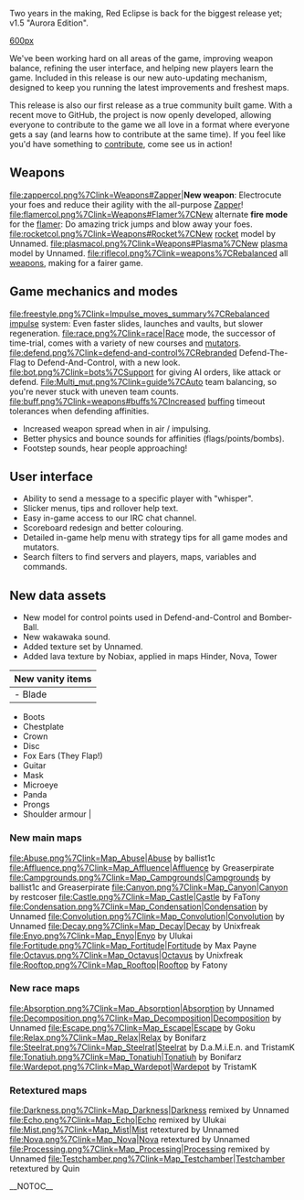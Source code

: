 Two years in the making, Red Eclipse is back for the biggest release yet; v1.5 "Aurora Edition".

[600px](file:Re150.jpg "wikilink")

We've been working hard on all areas of the game, improving weapon balance, refining the user interface, and helping new players learn the game. Included in this release is our new auto-updating mechanism, designed to keep you running the latest improvements and freshest maps.

This release is also our first release as a true community built game. With a recent move to GitHub, the project is now openly developed, allowing everyone to contribute to the game we all love in a format where everyone gets a say (and learns how to contribute at the same time). If you feel like you'd have something to [contribute](How_to_contribute "wikilink"), come see us in action!

## Weapons

<file:zappercol.png%7Clink=Weapons#Zapper>|**New weapon**: Electrocute your foes and reduce their agility with the all-purpose [Zapper](Weapons#Zapper "wikilink")! <file:flamercol.png%7Clink=Weapons#Flamer%7CNew> alternate **fire mode** for the [flamer](weapons#Flamer "wikilink"): Do amazing trick jumps and blow away your foes. <file:rocketcol.png%7Clink=Weapons#Rocket%7CNew> [rocket](Weapons#Rocket "wikilink") model by Unnamed. <file:plasmacol.png%7Clink=Weapons#Plasma%7CNew> [plasma](Weapons#Plasma "wikilink") model by Unnamed. <file:riflecol.png%7Clink=weapons%7CRebalanced> all [weapons](weapons "wikilink"), making for a fairer game.

## Game mechanics and modes

<file:freestyle.png%7Clink=Impulse_moves_summary%7CRebalanced> [impulse](Impulse_moves_summary "wikilink") system: Even faster slides, launches and vaults, but slower regeneration. <file:race.png%7Clink=race>|[Race](Race "wikilink") mode, the successor of time-trial, comes with a variety of new courses and [mutators](race "wikilink"). <file:defend.png%7Clink=defend-and-control%7CRebranded> Defend-The-Flag to Defend-And-Control, with a new look. <file:bot.png%7Clink=bots%7CSupport> for giving AI orders, like attack or defend. <File:Multi_mut.png%7Clink=guide%7CAuto> team balancing, so you're never stuck with uneven team counts. <file:buff.png%7Clink=weapons#buffs%7CIncreased> [buffing](weapons#buffs "wikilink") timeout tolerances when defending affinities.

-   Increased weapon spread when in air / impulsing.
-   Better physics and bounce sounds for affinities (flags/points/bombs).
-   Footstep sounds, hear people approaching!

## User interface

-   Ability to send a message to a specific player with "whisper".
-   Slicker menus, tips and rollover help text.
-   Easy in-game access to our IRC chat channel.
-   Scoreboard redesign and better colouring.
-   Detailed in-game help menu with strategy tips for all game modes and mutators.
-   Search filters to find servers and players, maps, variables and commands.

## New data assets

-   New model for control points used in Defend-and-Control and Bomber-Ball.
-   New wakawaka sound.
-   Added texture set by Unnamed.
-   Added lava texture by Nobiax, applied in maps Hinder, Nova, Tower

| New vanity items          |
|---------------------------|
| -   Blade                 
 -   Boots                  
 -   Chestplate             
 -   Crown                  
 -   Disc                   
 -   Fox Ears (They Flap!)  
 -   Guitar                 
 -   Mask                   
 -   Microeye               
 -   Panda                  
 -   Prongs                 
 -   Shoulder armour        |

### New main maps

<file:Abuse.png%7Clink=Map_Abuse>|[Abuse](Map_Abuse "wikilink") by ballist1c <file:Affluence.png%7Clink=Map_Affluence>|[Affluence](Map_Affluence "wikilink") by Greaserpirate <file:Campgrounds.png%7Clink=Map_Campgrounds>|[Campgrounds](Map_Campgrounds "wikilink") by ballist1c and Greaserpirate <file:Canyon.png%7Clink=Map_Canyon>|[Canyon](Map_Canyon "wikilink") by restcoser <file:Castle.png%7Clink=Map_Castle>|[Castle](Map_Castle "wikilink") by FaTony <file:Condensation.png%7Clink=Map_Condensation>|[Condensation](Map_Condensation "wikilink") by Unnamed <file:Convolution.png%7Clink=Map_Convolution>|[Convolution](Map_Convolution "wikilink") by Unnamed <file:Decay.png%7Clink=Map_Decay>|[Decay](Map_Decay "wikilink") by Unixfreak <file:Enyo.png%7Clink=Map_Enyo>|[Enyo](Map_Enyo "wikilink") by Ulukai <file:Fortitude.png%7Clink=Map_Fortitude>|[Fortitude](Map_Fortitude "wikilink") by Max Payne <file:Octavus.png%7Clink=Map_Octavus>|[Octavus](Map_Octavus "wikilink") by Unixfreak <file:Rooftop.png%7Clink=Map_Rooftop>|[Rooftop](Map_Rooftop "wikilink") by Fatony

### New race maps

<file:Absorption.png%7Clink=Map_Absorption>|[Absorption](Map_Absorption "wikilink") by Unnamed <file:Decomposition.png%7Clink=Map_Decomposition>|[Decomposition](Map_Decomposition "wikilink") by Unnamed <file:Escape.png%7Clink=Map_Escape>|[Escape](Map_Escape "wikilink") by Goku <file:Relax.png%7Clink=Map_Relax>|[Relax](Map_Relax "wikilink") by Bonifarz <file:Steelrat.png%7Clink=Map_Steelrat>|[Steelrat](Map_Steelrat "wikilink") by D.a.M.i.E.n. and TristamK <file:Tonatiuh.png%7Clink=Map_Tonatiuh>|[Tonatiuh](Map_Tonatiuh "wikilink") by Bonifarz <file:Wardepot.png%7Clink=Map_Wardepot>|[Wardepot](Map_Wardepot "wikilink") by TristamK

### Retextured maps

<file:Darkness.png%7Clink=Map_Darkness>|[Darkness](Map_Darkness "wikilink") remixed by Unnamed <file:Echo.png%7Clink=Map_Echo>|[Echo](Map_Echo "wikilink") remixed by Ulukai <file:Mist.png%7Clink=Map_Mist>|[Mist](Map_Mist "wikilink") retextured by Unnamed <file:Nova.png%7Clink=Map_Nova>|[Nova](Map_Nova "wikilink") retextured by Unnamed <file:Processing.png%7Clink=Map_Processing>|[Processing](Map_Processing "wikilink") remixed by Unnamed <file:Testchamber.png%7Clink=Map_Testchamber>|[Testchamber](Map_Testchamber "wikilink") retextured by Quin

\_\_NOTOC\_\_
